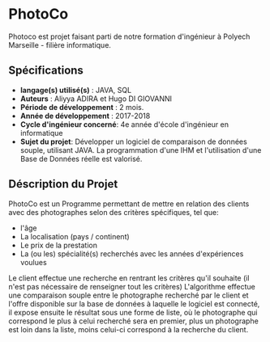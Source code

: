 # PhotoCo

Photoco est projet faisant parti de notre formation d'ingénieur à Polyech Marseille - filière informatique.

## Spécifications

* **langage(s) utilisé(s)** : JAVA, SQL
* **Auteurs** : Aliyya ADIRA et Hugo DI GIOVANNI
* **Période de développement** : 2 mois.
* **Année de développement** : 2017-2018
* **Cycle d'ingénieur concerné**: 4e année d'école d'ingénieur en informatique
* **Sujet du projet**: Développer un logiciel de comparaison de données souple, utilisant JAVA. La programmation d'une IHM et l'utilisation d'une Base de Données réelle est valorisé.

## Déscription du Projet

PhotoCo est un Programme permettant de mettre en relation des clients avec des photographes selon des critères spécifiques, tel que:
* l'âge
* La localisation (pays / continent)
* Le prix de la prestation
* La (ou les) spécialité(s) recherchés avec les années d'expériences voulues

Le client effectue une recherche en rentrant les critères qu'il souhaite (il n'est pas nécessaire de renseigner tout les critères)
L'algorithme effectue une comparaison souple entre le photographe recherché par le client et l'offre disponible sur la base de données à laquelle le logiciel est connecté, il expose ensuite le résultat sous une forme de liste, où le photographe qui correspond le plus à celui recherché sera en premier, plus un photographe est loin dans la liste, moins celui-ci correspond à la recherche du client. 
